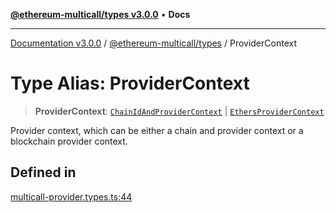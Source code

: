 [**@ethereum-multicall/types v3.0.0**](../README.md) • **Docs**

***

[Documentation v3.0.0](../../../packages.md) / [@ethereum-multicall/types](../README.md) / ProviderContext

# Type Alias: ProviderContext

> **ProviderContext**: [`ChainIdAndProviderContext`](ChainIdAndProviderContext.md) \| [`EthersProviderContext`](EthersProviderContext.md)

Provider context, which can be either a chain and provider context or a blockchain provider context.

## Defined in

[multicall-provider.types.ts:44](https://github.com/niZmosis/ethereum-multicall/blob/759805f36c7ddb05e5fad0eb8478dcf22871af59/packages/types/src/multicall-provider.types.ts#L44)
